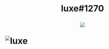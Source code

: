 <h1 align="center">luxe#1270

  
<p align="center">
  <img src="https://github-readme-stats.vercel.app/api?username=VissiinLuxe&show_icons=true&theme=omni" />
</p>

  
  <p align="left"><img src="https://komarev.com/ghpvc/?username=VISSIINLUXE" alt="luxe" /></p>
